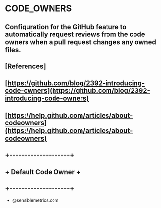 # CODE\_OWNERS

## Configuration for the GitHub feature to automatically request reviews from the code owners when a pull request changes any owned files.

## \[References\]

## [https://github.com/blog/2392-introducing-code-owners](https://github.com/blog/2392-introducing-code-owners)

## [https://help.github.com/articles/about-codeowners](https://help.github.com/articles/about-codeowners)

## +--------------------+

## + Default Code Owner +

## +--------------------+

* @sensiblemetrics.com

